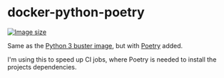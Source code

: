 # docker-python-poetry

[![Image size](https://img.shields.io/docker/image-size/yurihs/python-poetry/latest)](https://hub.docker.com/repository/docker/yurihs/python-poetry)

Same as the [Python 3 buster image](https://hub.docker.com/_/python), but with [Poetry](https://python-poetry.org/) added.

I'm using this to speed up CI jobs, where Poetry is needed to install the projects dependencies.

